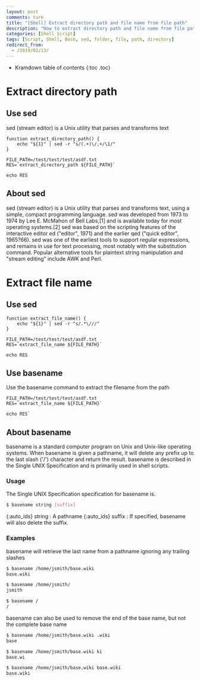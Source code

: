 ```yaml
---
layout: post
comments: ture
title: "[Shell] Extract directory path and file name from file path"
description: "How to extract directory path and file name from file path using sed and basename"
categories: [Shell Script]
tags: [Script, Shell, Bash, sed, folder, file, path, directory]
redirect_from:
  - /2019/02/13/
---
```


* Kramdown table of contents
{:toc .toc}

# Extract directory path
## Use sed
sed (stream editor) is a Unix utility that parses and transforms text
~~~ shell
function extract_directory_path() {
    echo "${1}" | sed -r "s/(.+)\/.+/\1/"
}

FILE_PATH=/test/test/test/asdf.txt
RES=`extract_directory_path ${FILE_PATH}`

echo RES
~~~
## About sed
sed (stream editor) is a Unix utility that parses and transforms text, using a simple, compact programming language. sed was developed from 1973 to 1974 by Lee E. McMahon of Bell Labs,[1] and is available today for most operating systems.[2] sed was based on the scripting features of the interactive editor ed ("editor", 1971) and the earlier qed ("quick editor", 1965?66). sed was one of the earliest tools to support regular expressions, and remains in use for text processing, most notably with the substitution command. Popular alternative tools for plaintext string manipulation and "stream editing" include AWK and Perl. 
# Extract file name
## Use sed
~~~ shell
function extract_file_name() {
    echo "${1}" | sed -r "s/.*\///"
}

FILE_PATH=/test/test/test/asdf.txt
RES=`extract_file_name ${FILE_PATH}`

echo RES
~~~
## Use basename
Use the basename command to extract the filename from the path
~~~ shell
FILE_PATH=/test/test/test/asdf.txt
RES=`extract_file_name ${FILE_PATH}`

echo RES`
~~~
## About basename
basename is a standard computer program on Unix and Unix-like operating systems. When basename is given a pathname, it will delete any prefix up to the last slash ('/') character and return the result. basename is described in the Single UNIX Specification and is primarily used in shell scripts.
### Usage
The Single UNIX Specification specification for basename is.
~~~ bash
$ basename string [suffix]
~~~
{:auto_ids}
string
: A pathname
{:auto_ids}
suffix
: If specified, basename will also delete the suffix.

### Examples

basename will retrieve the last name from a pathname ignoring any trailing slashes
~~~ bash
$ basename /home/jsmith/base.wiki 
base.wiki

$ basename /home/jsmith/
jsmith

$ basename /
/
~~~
basename can also be used to remove the end of the base name, but not the complete base name
~~~ bash
$ basename /home/jsmith/base.wiki .wiki
base

$ basename /home/jsmith/base.wiki ki
base.wi

$ basename /home/jsmith/base.wiki base.wiki
base.wiki
~~~
